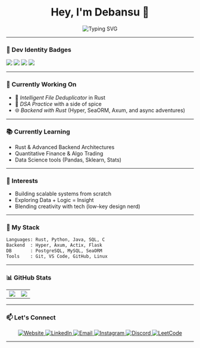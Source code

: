 <h1 align="center">Hey, I'm Debansu 👋</h1>

<p align="center">
  <img src="https://readme-typing-svg.herokuapp.com?font=Fira+Code&size=22&pause=1000&center=true&vCenter=true&width=435&lines=💻+Rustacean+In+Training;📊+Data+Science+%40+IIT+Madras;⚙️+Backend+Dev+%40+Silicon+Institute;🔁+Algo-Trading+Enthusiast;❤️+Engineering+%2B+Creativity" alt="Typing SVG" />
</p>

---

### 🧢 Dev Identity Badges

<p align="left">
  <img src="https://img.shields.io/badge/Rustacean-%23dea584?style=for-the-badge&logo=rust&logoColor=black" />
  <img src="https://img.shields.io/badge/Backend-Rust%20%26%20Python-%23121011?style=for-the-badge&logo=code&logoColor=white" />
  <img src="https://img.shields.io/badge/Quant%20Enthusiast-%2300FFAB?style=for-the-badge&logo=chartbar&logoColor=black" />
  <img src="https://img.shields.io/badge/IIT%20Madras-DS%20Program-%23E6002D?style=for-the-badge&logo=graduation-cap&logoColor=white" />
</p>

---

### 🚀 Currently Working On

- 🧠 *Intelligent File Deduplicator* in Rust  
- 🧮 *DSA Practice* with a side of spice  
- 🌐 *Backend with Rust* (Hyper, SeaORM, Axum, and async adventures)

---

### 📚 Currently Learning

- Rust & Advanced Backend Architectures
- Quantitative Finance & Algo Trading
- Data Science tools (Pandas, Sklearn, Stats)

---

### 🧠 Interests

- Building scalable systems from scratch
- Exploring Data + Logic = Insight
- Blending creativity with tech (low-key design nerd)

---

### 💼 My Stack

```bash
Languages: Rust, Python, Java, SQL, C
Backend  : Hyper, Axum, Actix, Flask
DB       : PostgreSQL, MySQL, SeaORM
Tools    : Git, VS Code, GitHub, Linux
```

---

### 📊 GitHub Stats

<div align="center">
  <table>
    <tr>
      <td>
        <img src="https://github-readme-stats.vercel.app/api?username=DEBANSU244688&show_icons=true&theme=radical" />
      </td>
      <td>
        <img src="https://github-readme-stats.vercel.app/api/top-langs/?username=DEBANSU244688&layout=compact&theme=radical" />
      </td>
    </tr>
  </table>
</div>

---

### 📫 Let's Connect

<p align="center">
  <!-- Website -->
  <a href="https://sites.google.com/view/debansu-debadutta-das/home" target="_blank">
    <img src="https://img.shields.io/badge/DEBANSU.ME-6c63ff?style=for-the-badge&logo=google-chrome&logoColor=white" alt="Website" />
  </a>

  <!-- LinkedIn -->
  <a href="https://www.linkedin.com/in/debansu-debadutta-das-37a78a335" target="_blank">
    <img src="https://img.shields.io/badge/LinkedIn-0077B5?style=for-the-badge&logo=linkedin&logoColor=white" alt="LinkedIn" />
  </a>

  <!-- Gmail Web Compose -->
  <a href="https://mail.google.com/mail/?view=cm&fs=1&to=debansudebaduttadas@gmail.com" target="_blank">
    <img src="https://img.shields.io/badge/Email-D14836?style=for-the-badge&logo=gmail&logoColor=white" alt="Email" />
  </a>

  <!-- Instagram -->
  <a href="https://www.instagram.com/xdaaasx/?hl=en" target="_blank">
    <img src="https://img.shields.io/badge/Instagram-E4405F?style=for-the-badge&logo=instagram&logoColor=white" alt="Instagram" />
  </a>

  <!-- Discord -->
  <a href="https://discord.com/users/734659263523323987" target="_blank">
    <img src="https://img.shields.io/badge/Discord-5865F2?style=for-the-badge&logo=discord&logoColor=white" alt="Discord" />
  </a>

  <!-- LeetCode -->
  <a href="https://leetcode.com/u/Debansu_Debadutta_Das/" target="_blank">
    <img src="https://img.shields.io/badge/LeetCode-FFA116?style=for-the-badge&logo=leetcode&logoColor=black" alt="LeetCode" />
  </a>
</p>

---
